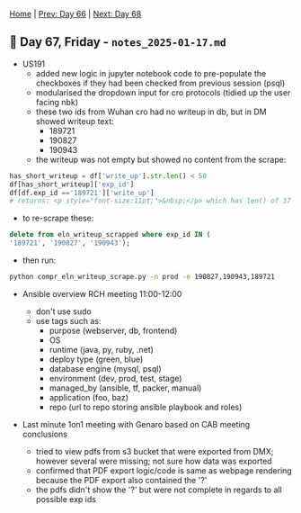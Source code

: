 [Home](../../main.md) | [Prev: Day 66](notes_2025-01-16.md) | [Next: Day 68](./notes_2025-01-20.md)

## 📝 Day 67, Friday - `notes_2025-01-17.md`

- US191
    * added new logic in jupyter notebook code to pre-populate the checkboxes if they had been checked from previous session (psql)
    * modularised the dropdown input for cro protocols (tidied up the user facing nbk)
    * these two ids from Wuhan cro had no writeup in db, but in DM showed writeup text:
        * 189721
        * 190827
        * 190943
    * the writeup was not empty but showed no content from the scrape:

```python
has_short_writeup = df['write_up'].str.len() < 50
df[has_short_writeup]['exp_id']
df[df.exp_id =='189721']['write_up']
# returns: <p style="font-size:11pt;">&nbsp;</p> which has len() of 37
```

- to re-scrape these:
```sql
delete from eln_writeup_scrapped where exp_id IN (
'189721', '190827', '190943');
```
- then run:
```bash
python compr_eln_writeup_scrape.py -n prod -e 190827,190943,189721
```

- Ansible overview RCH meeting 11:00-12:00
    * don't use sudo
    * use tags such as: 
        * purpose (webserver, db, frontend)
        * OS
        * runtime (java, py, ruby, .net)
        * deploy type (green, blue)
        * database engine (mysql, psql)
        * environment (dev, prod, test, stage)
        * managed_by (ansible, tf, packer, manual)
        * application (foo, baz)
        * repo (url to repo storing ansible playbook and roles)

- Last minute 1on1 meeting with Genaro based on CAB meeting conclusions
    * tried to view pdfs from s3 bucket that were exported from DMX; however several were missing; not sure how data was exported
    * confirmed that PDF export logic/code is same as webpage rendering because the PDF export also contained the '?'
    * the pdfs didn't show the '?' but were not complete in regards to all possible exp ids
